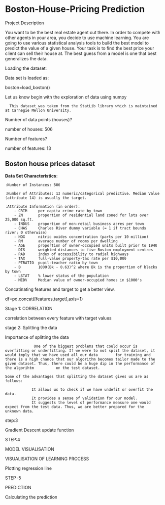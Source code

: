 # Boston-House-Pricing Prediction


Project Description

You want to be the best real estate agent out there. In order to compete with other agents in your area, you decide to use machine learning. You are going to use various statistical analysis tools to build the best model to predict the value of a given house. Your task is to find the best price your client can sell their house at. The best guess from a model is one that best generalizes the data.


Loading the dataset:

 Data set is loaded as:
 
 boston=load_boston()




Let us know begin with the exploration of data using numpy

      This dataset was taken from the StatLib library which is maintained at Carnegie Mellon University.

Number of data points (houses)?

number of houses: 506


Number of features?

number of features: 13

Boston house prices dataset
---------------------------

**Data Set Characteristics:**  

    :Number of Instances: 506 

    :Number of Attributes: 13 numeric/categorical predictive. Median Value (attribute 14) is usually the target.

    :Attribute Information (in order):
        - CRIM     per capita crime rate by town
        - ZN       proportion of residential land zoned for lots over 25,000 sq.ft.
        - INDUS    proportion of non-retail business acres per town
        - CHAS     Charles River dummy variable (= 1 if tract bounds river; 0 otherwise)
        - NOX      nitric oxides concentration (parts per 10 million)
        - RM       average number of rooms per dwelling
        - AGE      proportion of owner-occupied units built prior to 1940
        - DIS      weighted distances to five Boston employment centres
        - RAD      index of accessibility to radial highways
        - TAX      full-value property-tax rate per $10,000
        - PTRATIO  pupil-teacher ratio by town
        - B        1000(Bk - 0.63)^2 where Bk is the proportion of blacks by town
        - LSTAT    % lower status of the population
        - MEDV     Median value of owner-occupied homes in $1000's
        
   
   
   
   
   
        
  Concatinating features and target to get a better view.
  
  df=pd.concat([features,target],axis=1)
  
  
  
   Stage 1: CORRELATION

   correlation between every feature with target values 
 
 
 
   stage 2: Splitting the data 
        
        
   Importance of splitting the data
   
                 One of the biggest problems that could occur is overfitting or underfitting. If we were to not split the dataset, it would imply that we have used all our data        for training and there is a high chance that our algorithm becomes tailor made to the given dataset. Thus, there could be a huge dip in the performance of the algorihtm          on the test dataset.

    Some of the advantages that splitting the dataset gives us are as follows:

                It allows us to check if we have undefit or overfit the data.
                It provides a sense of validation for our model.
                It suggests the level of performance measure one would expect from the test data. Thus, we are better prepared for the unknown data.

        
   step:3
   
   Gradient Descent
   update function     
        
        
        
   STEP:4

   MODEL VISUALISATION    
   
   
   
   VISUALISATION OF LEARNING PROCESS

   Plotting regression line
   
   
   
   STEP :5

   PREDICTION

   Calculating the prediction

        

